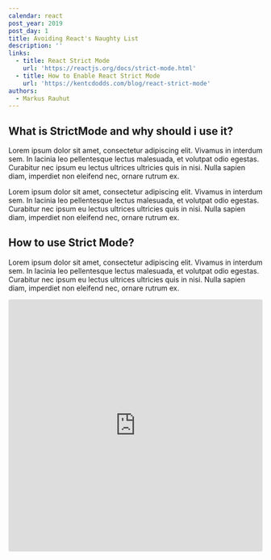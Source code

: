 ```yaml
---
calendar: react
post_year: 2019
post_day: 1
title: Avoiding React's Naughty List
description: ''
links:
  - title: React Strict Mode
    url: 'https://reactjs.org/docs/strict-mode.html'
  - title: How to Enable React Strict Mode
    url: 'https://kentcdodds.com/blog/react-strict-mode'
authors:
  - Markus Rauhut
---
```

## What is StrictMode and why should i use it?

Lorem ipsum dolor sit amet, consectetur adipiscing elit. Vivamus in interdum sem. In lacinia leo pellentesque lectus malesuada, et volutpat odio egestas. Curabitur nec ipsum eu lectus ultrices ultricies quis in nisi. Nulla sapien diam, imperdiet non eleifend nec, ornare rutrum ex.

Lorem ipsum dolor sit amet, consectetur adipiscing elit. Vivamus in interdum sem. In lacinia leo pellentesque lectus malesuada, et volutpat odio egestas. Curabitur nec ipsum eu lectus ultrices ultricies quis in nisi. Nulla sapien diam, imperdiet non eleifend nec, ornare rutrum ex.

## How to use Strict Mode?

Lorem ipsum dolor sit amet, consectetur adipiscing elit. Vivamus in interdum sem. In lacinia leo pellentesque lectus malesuada, et volutpat odio egestas. Curabitur nec ipsum eu lectus ultrices ultricies quis in nisi. Nulla sapien diam, imperdiet non eleifend nec, ornare rutrum ex.

<iframe
     src="https://codesandbox.io/embed/boring-bouman-9s0b0?autoresize=1&expanddevtools=1&fontsize=14&theme=dark&view=editor"
     style="width:100%; height:500px; border:0; border-radius: 4px; overflow:hidden;"
     title="Strict Mode Example"
     allow="geolocation; microphone; camera; midi; vr; accelerometer; gyroscope; payment; ambient-light-sensor; encrypted-media; usb"
     sandbox="allow-modals allow-forms allow-popups allow-scripts allow-same-origin"
   ></iframe>

